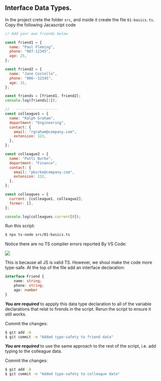 ## Interface Data Types.

In the project crete the folder `src`, and inside it create the file `01-basics.ts`. Copy the following Jacascript code

~~~js
// Add your own friends below

const friend1 = {
  name: "Paul Fleming",
  phone: "087-12345",
  age: 25,
};

const friend2 = {
  name: "Jane Costello",
  phone: "086--12345",
  age: 31,
};

const friends = [friend1, friend2];
console.log(friends[1]);

//   -------------------
const colleague1 = {
  name: "Ralph Graham",
  department: "Engineering",
  contact: {
    email: "rgraham@company.com",
    extension: 121,
  },
};

const colleague2 = {
  name: "Patti Burke",
  department: "Finance",
  contact: {
    email: "pburke@company.com",
    extension: 132,
  },
};

const colleagues = {
  current: [colleague1, colleague2],
  former: [],
};

console.log(colleagues.current[0]);
~~~

Run this script:
~~~bash
$ npx ts-node src/01-basics.ts
~~~ 

Notice there are no TS compiler errors reported By VS Code:

![][noprob] 

This is because all JS is valid TS. However, we shoul make the code more type-safe. At the top of the file add an interface declaration:
~~~ts
interface Friend {
    name: string;
    phone: string;
    age: number
}
~~~

___You are required___ to appply this data type declaration to all of the variable declarations that relat to firends in the script. Rerun the script to ensure it still works.

Commit the changes:
~~~bash
$ git add -A
$ git commit -m "Added type-safety to friend data"
~~~

___You are required___ to use the same approach to the rest of the script, i.e. add typing to the colleague data. 

Commit the changes:
~~~bash
$ git add -A
$ git commit -m "Added type-safety to colleague data"
~~~

[noprob]: ./img/noprob.png
